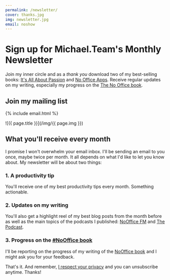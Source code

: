 ```yaml
---
permalink: /newsletter/
cover: thanks.jpg
img: newsletter.jpg
email: noshow
---
```


# Sign up for Michael.Team's Monthly Newsletter

Join my inner circle and as a *thank you* download two of my best-selling books: [It's All About Passion](https://sliwinski.com/passion) and [No Office Apps](https://sliwinski.com/apps/). Receive regular updates on my writing, especially my progress on the [The No Office book](/nooffice).

## Join my mailing list

<div class="box">

{% include email.html %}

</div>

![{{ page.title }}](/img/{{ page.img }})

## What you'll receive every month

I promise I won't overwhelm your email inbox. I'll be sending an email to you once, maybe twice per month. It all depends on what I'd like to let you know about. My newsletter will be about two things:

### 1. A productivity tip

You'll receive one of my best productivity tips every month. Something actionable.

### 2. Updates on my writing

You'll also get a highlight reel of my best blog posts from the month before as well as the main topics of the podcasts I published: [NoOffice FM](/noofficefm) and [The Podcast](/podcast).

### 3. Progress on the [#NoOffice book](/nooffice)

I'll be reporting on the progress of my writing of the [NoOffice book](https://NoOffice.org/) and I might ask you for your feedback.

That's it. And remember, [I respect your privacy](/privacy) and you can unsubscribe anytime. Thanks!